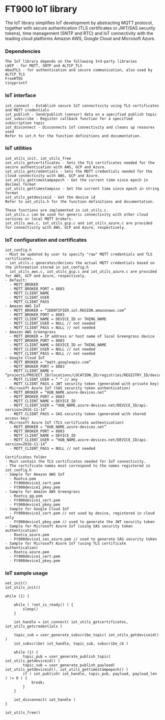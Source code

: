 # FT900 IoT library

The IoT library simplifies IoT development by abstracting MQTT protocol, together with secure authentication (TLS certificates or JWT/SAS security tokens), time management (SNTP and RTC) and IoT connectivity with the leading cloud platforms Amazon AWS, Google Cloud and Microsoft Azure.

### Dependencies

    The IoT library depends on the following 3rd-party libraries
    LWIP - for MQTT, SNTP and ALTCP_TLS
    mbedTLS - for authentication and secure communication, also used by ALTCP_TLS
    FreeRTOS
    tinyprintf

### IoT interface

    iot_connect - Establish secure IoT connectivity using TLS certificates and MQTT credentials
    iot_publish - Send/publish (sensor) data on a specified publish topic
    iot_subscribe - Register callback function for a specified subscription topic
    iot_disconnect - Disconnects IoT connectivity and cleans up resoures used   
    Refer to iot.h for the function definitions and documentation.

### IoT utilities

    iot_utils_init, iot_utils_free
    iot_utils_getcertificates - Sets the TLS certificates needed for the secure authentication with AWS, GCP and Azure.
    iot_utils_getcredentials - Sets the MQTT credentials needed for the cloud connectivity with AWS, GCP and Azure.
    iot_utils_gettimestampepoch - Get the current time since epoch in decimal format
    iot_utils_gettimestampiso - Get the current time since epoch in string format
    iot_utils_getdeviceid - Get the device id
    Refer to iot_utils.h for the function definitions and documentation.
    
    These functions are implemented in iot_utils.c.
    iot_utils.c can be used for generic connectivity with other cloud services or local MQTT brokers.
    iot_utils_aws.c, iot_utils_gcp.c and iot_utils_azure.c are provided for connectivity with AWS, GCP and Azure, respectively.
    

### IoT configuration and certificates

    iot_config.h 
    - Must be updated by user to specify "raw" MQTT credentials and TLS certificates. 
    - iot_utils.c generates/derives the actual MQTT credentials based on the information stored in iot_config.h
      iot_utils_aws.c, iot_utils_gcp.c and iot_utils_azure.c are provided for AWS, GCP and Azure, respectively.
    - Default:
	  - MQTT_BROKER
	  - MQTT_BROKER_PORT = 8883
	  - MQTT_CLIENT_NAME
	  - MQTT_CLIENT_USER
	  - MQTT_CLIENT_PASS
    - Amazon AWS IoT
	  - MQTT_BROKER = “IDENTIFIER.iot.REGION.amazonaws.com”
	  - MQTT_BROKER_PORT = 8883
	  - MQTT_CLIENT_NAME = DEVICE_ID or THING_NAME
	  - MQTT_CLIENT_USER = NULL // not needed
	  - MQTT_CLIENT_PASS = NULL // not needed	
    - Amazon AWS Greengrass
	  - MQTT_BROKER = IP address or host name of local Greengrass device
	  - MQTT_BROKER_PORT = 8883
	  - MQTT_CLIENT_NAME = DEVICE_ID or THING_NAME
	  - MQTT_CLIENT_USER = NULL // not needed
	  - MQTT_CLIENT_PASS = NULL // not needed
    - Google Cloud IoT
	  - MQTT_BROKER = “mqtt.googleapis.com”
	  - MQTT_BROKER_PORT = 8883
	  - MQTT_CLIENT_NAME = “projects/PROJECT_ID/locations/LOCATION_ID/registries/REGISTRY_ID/devices/DEVICE_ID”
	  - MQTT_CLIENT_USER = “ “ // any
	  - MQTT_CLIENT_PASS = JWT security token (generated with private key)
    - Microsoft Azure IoT (SAS security token authentication)
	  - MQTT_BROKER = “HUB_NAME.azure-devices.net”
	  - MQTT_BROKER_PORT = 8883
	  - MQTT_CLIENT_NAME = DEVICE_ID
	  - MQTT_CLIENT_USER = “HUB_NAME.azure-devices.net/DEVICE_ID/api-version=2016-11-14”
	  - MQTT_CLIENT_PASS = SAS security token (generated with shared access key)
    - Microsoft Azure IoT (TLS certificate authentication)
	  - MQTT_BROKER = “HUB_NAME.azure-devices.net”
	  - MQTT_BROKER_PORT = 8883
	  - MQTT_CLIENT_NAME = DEVICE_ID
	  - MQTT_CLIENT_USER = “HUB_NAME.azure-devices.net/DEVICE_ID/api-version=2016-11-14”
	  - MQTT_CLIENT_PASS = NULL // not needed

    Certificates folder 
    - Must contain the TLS certificates needed for IoT connectivity. 
    - The certificate names must correspond to the names registered in iot_config.h
    - Sample for Amazon AWS IoT
	  - Rootca.pem
	  - Ft900device1_cert.pem
	  - Ft900device1_pkey.pem
    - Sample for Amazon AWS Greengrass
	  - Rootca_gg.pem
	  - Ft900device1_cert.pem
	  - Ft900device1_pkey.pem
    - Sample for Google Cloud IoT
	  - Ft900device1_cert.pem // not used by device, registered in cloud only
	  - Ft900device1_pkey.pem // used to generate the JWT security token
    - Sample for Microsoft Azure IoT (using SAS security token authentication)
	  - Rootca_azure.pem
	  - Ft900device1_sas_azure.pem // used to generate SAS security token
    - Sample for Microsoft Azure IoT (using TLS certificate authentication)
	  - Rootca_azure.pem
	  - Ft900device1_cert.pem
	  - Ft900device1_pkey.pem

### IoT sample usage

    net_init()
    iot_utils_init()
    
    while (1) {
    
        while ( !net_is_ready() ) {
            sleep()
        }
	
        iot_handle = iot_connect( iot_utils_getcertificates, iot_utils_getcredentials )
	
        topic_sub = user_generate_subscribe_topic( iot_utils_getdeviceid() )
        iot_subscribe( iot_handle, topic_sub, subscribe_cb )
	
        while (1) {
            topic_pub = user_generate_publish_topic( iot_utils_getdeviceid() )
            topic_sub = user_generate_publish_payload( iot_utils_getdeviceid(), iot_utils_gettimestampepoch() )
            if ( iot_publish( iot_handle, topic_pub, payload, payload_len ) != 0 ) {
                break;
            }
        }
	
        iot_disconnect( iot_handle )
    }
    
    iot_utils_free()
